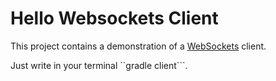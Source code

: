 # Hello Websockets Client 
This project contains a demonstration of a  [WebSockets](https://tyrus.java.net/) client. 

Just write in your terminal ``gradle client```.
